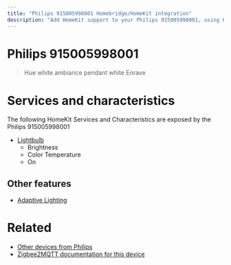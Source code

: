```yaml
---
title: "Philips 915005998001 Homebridge/HomeKit integration"
description: "Add HomeKit support to your Philips 915005998001, using Homebridge, Zigbee2MQTT and homebridge-z2m."
---
```

<!---
This file has been GENERATED using src/docgen/docgen.ts
DO NOT EDIT THIS FILE MANUALLY!
-->
# Philips 915005998001
> Hue white ambiance pendant white Enrave


# Services and characteristics
The following HomeKit Services and Characteristics are exposed by
the Philips 915005998001

* [Lightbulb](../../light.md)
  * Brightness
  * Color Temperature
  * On

## Other features
* [Adaptive Lighting](../../light.md)

# Related
* [Other devices from Philips](../index.md#philips)
* [Zigbee2MQTT documentation for this device](https://www.zigbee2mqtt.io/devices/915005998001.html)